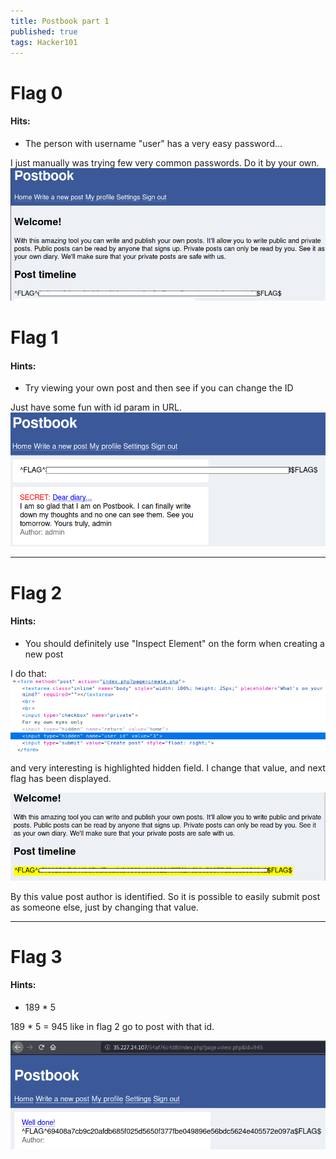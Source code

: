 ```yaml
---
title: Postbook part 1
published: true
tags: Hacker101
---
```


# Flag 0

#### Hits:
* The person with username "user" has a very easy password...

I just manually was trying few very common passwords. Do it by your own.
![Flag](/assets/postbook/flag0/flag.png)


# Flag 1

#### Hints:
* Try viewing your own post and then see if you can change the ID

Just have some fun with id param in URL.
![Flag](/assets/postbook/flag1/flag.png)

* * *

# Flag 2

#### Hints:
* You should definitely use "Inspect Element" on the form when creating a new post

I do that:
![Form inspection](/assets/postbook/flag2/form.png)

and very interesting is highlighted hidden field. I change that value, and next flag has been displayed.

![Form inspection](/assets/postbook/flag2/flag.png)

By this value post author is identified. So it is possible to easily submit post as someone else, just by changing that value.

* * *

# Flag 3

#### Hints:
* 189 * 5

189 * 5 = 945 like in flag 2 go to post with that id.

![Form inspection](/assets/postbook/flag3/flag.png)